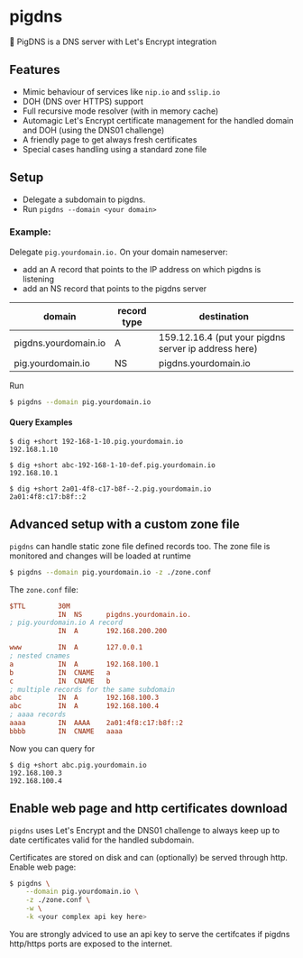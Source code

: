 # pigdns

🐷 PigDNS is a DNS server with Let's Encrypt integration

## Features

* Mimic behaviour of services like `nip.io` and `sslip.io`
* DOH (DNS over HTTPS) support
* Full recursive mode resolver (with in memory cache)
* Automagic Let's Encrypt certificate management for the handled domain and DOH (using the DNS01 challenge)
* A friendly page to get always fresh certificates
* Special cases handling using a standard zone file

## Setup

* Delegate a subdomain to pigdns.
* Run `pigdns --domain <your domain>`

### Example:

Delegate `pig.yourdomain.io.` On your domain nameserver:

* add an A record that points to the IP address on which pigdns is listening 
* add an NS record that points to the pigdns server

| domain | record type | destination |
| ------ | ------------ | ----------- |  
| pigdns.yourdomain.io | A | 159.12.16.4 (put your pigdns server ip address here)
| pig.yourdomain.io | NS | pigdns.yourdomain.io


Run
```sh
$ pigdns --domain pig.yourdomain.io
```


#### Query Examples

```
$ dig +short 192-168-1-10.pig.yourdomain.io
192.168.1.10

$ dig +short abc-192-168-1-10-def.pig.yourdomain.io
192.168.10.1

$ dig +short 2a01-4f8-c17-b8f--2.pig.yourdomain.io
2a01:4f8:c17:b8f::2
```

## Advanced setup with a custom zone file

`pigdns` can handle static zone file defined records too. The zone file
is monitored and changes will be loaded at runtime

```sh
$ pigdns --domain pig.yourdomain.io -z ./zone.conf
```

The `zone.conf` file:
```ini
$TTL        30M
            IN  NS      pigdns.yourdomain.io.
; pig.yourdomain.io A record
            IN  A       192.168.200.200

www         IN  A       127.0.0.1
; nested cnames
a           IN  A       192.168.100.1
b		   	IN  CNAME   a
c           IN  CNAME   b
; multiple records for the same subdomain
abc         IN  A       192.168.100.3
abc         IN  A       192.168.100.4
; aaaa records
aaaa        IN  AAAA    2a01:4f8:c17:b8f::2
bbbb        IN  CNAME   aaaa
```

Now you can query for
```
$ dig +short abc.pig.yourdomain.io
192.168.100.3
192.168.100.4
```

## Enable web page and http certificates download

`pigdns` uses Let's Encrypt and the DNS01 challenge to always keep up to date
certificates valid for the handled subdomain.

Certificates are stored on disk and can (optionally) be served through http.
Enable web page:

```sh
$ pigdns \
    --domain pig.yourdomain.io \
    -z ./zone.conf \
    -w \
    -k <your complex api key here>
```
You are strongly adviced to use an api key to serve the certifcates if pigdns http/https ports
are exposed to the internet.
